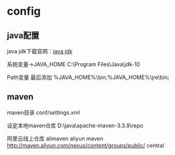 # config


## java配置

java jdk下载官网：[java jdk](http://www.oracle.com/technetwork/java/javase/downloads/index.html)

系统变量->JAVA_HOME C:\Program Files\Java\jdk-10

Path变量 最后添加 %JAVA_HOME%\bin;%JAVA_HOME%\jre\bin;

## maven

maven目录 conf/settings.xml

设定本地maven仓库 <localRepository>D:\java\apache-maven-3.3.9\repo</localRepository>

阿里云线上仓库
 <mirrors>
	  <mirror>
    <id>alimaven</id>
    <name>aliyun maven</name>
    <url>http://maven.aliyun.com/nexus/content/groups/public/</url>
    <mirrorOf>central</mirrorOf>
</mirror>
  </mirrors>

